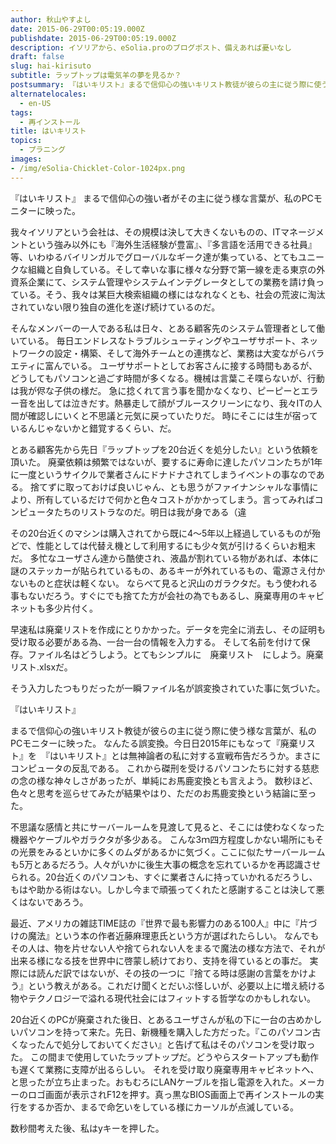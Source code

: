 ```yaml
---
author: 秋山やすよし
date: 2015-06-29T00:05:19.000Z
publishdate: 2015-06-29T00:05:19.000Z
description: イソリアから、eSolia.proのブログポスト、備えあれば憂いなし
draft: false
slug: hai-kirisuto
subtitle: ラップトップは電気羊の夢を見るか？
postsummary: 『はいキリスト』まるで信仰心の強いキリスト教徒が彼らの主に従う際に使う様な言葉が、私のPCモニターに映った。
alternatelocales:
  - en-US
tags:
  - 再インストール
title: はいキリスト
topics:
  - プラニング
images:
- /img/eSolia-Chicklet-Color-1024px.png
---
```


『はいキリスト』
まるで信仰心の強い者がその主に従う様な言葉が、私のPCモニターに映った。

我々イソリアという会社は、その規模は決して大きくないものの、ITマネージメントという強み以外にも『海外生活経験が豊富』、『多言語を活用できる社員』等、いわゆるバイリンガルでグローバルなギーク達が集っている、とてもユニークな組織と自負している。そして幸いな事に様々な分野で第一線を走る東京の外資系企業にて、システム管理やシステムインテグレータとしての業務を請け負っている。そう、我々は某巨大検索組織の様にはなれなくとも、社会の荒波に淘汰されていない限り独自の進化を遂げ続けているのだ。

そんなメンバーの一人である私は日々、とある顧客先のシステム管理者として働いている。
毎日エンドレスなトラブルシューティングやユーザサポート、ネットワークの設定・構築、そして海外チームとの連携など、業務は大変ながらバラエティに富んでいる。
ユーザサポートとしてお客さんに接する時間もあるが、どうしてもパソコンと過ごす時間が多くなる。機械は言葉こそ喋らないが、行動は我が侭な子供の様だ。
急に捻くれて言う事を聞かなくなり、ピーピーとエラー音を出しては泣きだす。熱暴走して顔がブルースクリーンになり、我々ITの人間が確認しにいくと不思議と元気に戻っていたりだ。
時にそこには生が宿っているんじゃないかと錯覚するくらい、だ。

とある顧客先から先日『ラップトップを20台近くを処分したい』という依頼を頂いた。
廃棄依頼は頻繁ではないが、要するに寿命に達したパソコンたちが1年に一度というサイクルで業者さんにドナドナされてしまうイベントの事なのである。
捨てずに取っておけば良いじゃん、とも思うがファイナンシャルな事情により、所有しているだけで何かと色々コストがかかってしまう。言ってみればコンピュータたちのリストラなのだ。明日は我が身である（違

その20台近くのマシンは購入されてから既に4〜5年以上経過しているものが殆どで、性能としては代替え機として利用するにも少々気が引けるくらいお粗末だ。
多忙なユーザさん達から酷使され、液晶が割れている物があれば、本体に謎のステッカーが貼られているもの、あるキーが外れているもの、電源さえ付かないものと症状は軽くない。
ならべて見ると沢山のガラクタだ。もう使われる事もないだろう。すぐにでも捨てた方が会社の為でもあるし、廃棄専用のキャビネットも多少片付く。

早速私は廃棄リストを作成にとりかかった。データを完全に消去し、その証明も受け取る必要がある為、一台一台の情報を入力する。
そして名前を付けて保存。ファイル名はどうしよう。とてもシンプルに　廃棄リスト　にしよう。廃棄リスト.xlsxだ。

そう入力したつもりだったが一瞬ファイル名が誤変換されていた事に気づいた。

『はいキリスト』

まるで信仰心の強いキリスト教徒が彼らの主に従う際に使う様な言葉が、私のPCモニターに映った。
なんたる誤変換。今日日2015年にもなって『廃棄リスト』を　『はいキリスト』とは無神論者の私に対する宣戦布告だろうか。まさにコンピュータの反乱である。
これから磔刑を受けるパソコンたちに対する慈悲の念の様な神々しさがあったが、単純にお馬鹿変換とも言えよう。
数秒ほど、色々と思考を巡らせてみたが結果やはり、ただのお馬鹿変換という結論に至った。

不思議な感情と共にサーバールームを見渡して見ると、そこには使わなくなった機器やケーブルやガラクタが多少ある。
こんな3ｍ四方程度しかない場所にもその光景をみるといかに多くのムダがあるかに気づく。ここに似たサーバールームも5万とあるだろう。人々がいかに後生大事の概念を忘れているかを再認識させられる。20台近くのパソコンも、すぐに業者さんに持っていかれるだろうし、もはや助かる術はない。しかし今まで頑張ってくれたと感謝することは決して悪くはないであろう。

最近、アメリカの雑誌TIME誌の『世界で最も影響力のある100人』中に『片づけの魔法』という本の作者近藤麻理恵氏という方が選ばれたらしい。
なんでもその人は、物を片せない人や捨てられない人をまるで魔法の様な方法で、それが出来る様になる技を世界中に啓蒙し続けており、支持を得ているとの事だ。
実際には読んだ訳ではないが、その技の一つに『捨てる時は感謝の言葉をかけよう』という教えがある。これだけ聞くとだいぶ怪しいが、必要以上に増え続ける物やテクノロジーで溢れる現代社会にはフィットする哲学なのかもしれない。

20台近くのPCが廃棄された後日、とあるユーザさんが私の下に一台の古めかしいパソコンを持って来た。先日、新機種を購入した方だった。『このパソコン古くなったんで処分しておいてください』と告げて私はそのパソコンを受け取った。
この間まで使用していたラップトップだ。どうやらスタートアップも動作も遅くて業務に支障が出るらしい。
それを受け取り廃棄専用キャビネットへ、と思ったが立ち止まった。おもむろにLANケーブルを指し電源を入れた。メーカーのロゴ画面が表示されF12を押す。真っ黒なBIOS画面上で再インストールの実行をするか否か、まるで命乞いをしている様にカーソルが点滅している。

数秒間考えた後、私はyキーを押した。
